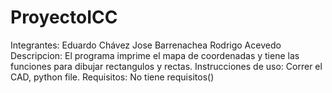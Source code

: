 # ProyectoICC
Integrantes:
Eduardo Chávez
Jose Barrenachea
Rodrigo Acevedo
Descripcion:
El programa imprime el mapa de coordenadas y tiene las funciones para dibujar rectangulos y rectas.
Instrucciones de uso:
Correr el CAD, python file.
Requisitos:
No tiene requisitos()
